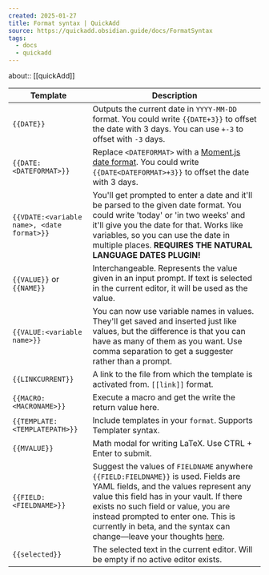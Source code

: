 ```yaml
---
created: 2025-01-27
title: Format syntax | QuickAdd
source: https://quickadd.obsidian.guide/docs/FormatSyntax
tags:
  - docs
  - quickadd
---
```

about:: [[quickAdd]]

| Template                                   | Description                                                                                                                                                                                                                                                                                                                                                                          |
| ------------------------------------------ | ------------------------------------------------------------------------------------------------------------------------------------------------------------------------------------------------------------------------------------------------------------------------------------------------------------------------------------------------------------------------------------ |
| `{{DATE}}`                                 | Outputs the current date in `YYYY-MM-DD` format. You could write `{{DATE+3}}` to offset the date with 3 days. You can use `+-3` to offset with `-3` days.                                                                                                                                                                                                                            |
| `{{DATE:<DATEFORMAT>}}`                    | Replace `<DATEFORMAT>` with a [Moment.js date format](https://momentjs.com/docs/#/displaying/format/). You could write `{{DATE<DATEFORMAT>+3}}` to offset the date with 3 days.                                                                                                                                                                                                      |
| `{{VDATE:<variable name>, <date format>}}` | You'll get prompted to enter a date and it'll be parsed to the given date format. You could write 'today' or 'in two weeks' and it'll give you the date for that. Works like variables, so you can use the date in multiple places. **REQUIRES THE NATURAL LANGUAGE DATES PLUGIN!**                                                                                                  |
| `{{VALUE}}` or `{{NAME}}`                  | Interchangeable. Represents the value given in an input prompt. If text is selected in the current editor, it will be used as the value.                                                                                                                                                                                                                                             |
| `{{VALUE:<variable name>}}`                | You can now use variable names in values. They'll get saved and inserted just like values, but the difference is that you can have as many of them as you want. Use comma separation to get a suggester rather than a prompt.                                                                                                                                                        |
| `{{LINKCURRENT}}`                          | A link to the file from which the template is activated from. `[[link]]` format.                                                                                                                                                                                                                                                                                                     |
| `{{MACRO:<MACRONAME>}}`                    | Execute a macro and get the write the return value here.                                                                                                                                                                                                                                                                                                                             |
| `{{TEMPLATE:<TEMPLATEPATH>}}`              | Include templates in your `format`. Supports Templater syntax.                                                                                                                                                                                                                                                                                                                       |
| `{{MVALUE}}`                               | Math modal for writing LaTeX. Use CTRL + Enter to submit.                                                                                                                                                                                                                                                                                                                            |
| `{{FIELD:<FIELDNAME>}}`                    | Suggest the values of `FIELDNAME` anywhere `{{FIELD:FIELDNAME}}` is used. Fields are YAML fields, and the values represent any value this field has in your vault. If there exists no such field or value, you are instead prompted to enter one. This is currently in beta, and the syntax can change—leave your thoughts [here](https://github.com/chhoumann/quickadd/issues/337). |
| `{{selected}}`                             | The selected text in the current editor. Will be empty if no active editor exists.                                                                                                                                                                                                                                                                                                   |